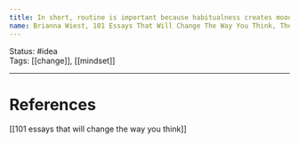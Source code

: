 ```yaml
---
title: In short, routine is important because habitualness creates mood, and mood creates the “nurture” aspect of your personality, not to mention that letting yourself be jerked around by impulsiveness is a breeding ground for everything you essentially do not want.
name: Brianna Wiest, 101 Essays That Will Change The Way You Think, The Psychology of Daily Routine
---
```


Status: #idea  
Tags:  [[change]], [[mindset]]

---
# References
[[101 essays that will change the way you think]]